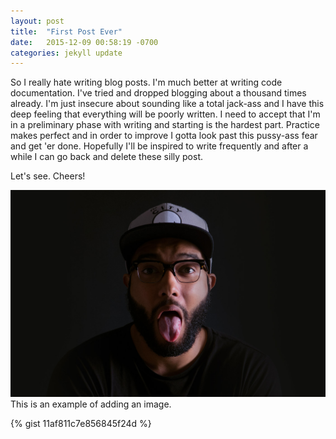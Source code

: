 ```yaml
---
layout: post
title:  "First Post Ever"
date:   2015-12-09 00:58:19 -0700
categories: jekyll update
---
```

So I really hate writing blog posts. I'm much better at writing code documentation. I've tried and dropped blogging about a thousand times already. I'm just insecure about sounding like a total jack-ass and I have this deep feeling that everything will be poorly written. I need to accept that I'm in a preliminary phase with writing and starting is the hardest part. Practice makes perfect and in order to improve I gotta look past this pussy-ass fear and get 'er done. Hopefully I'll be inspired to write frequently and after a while I can go back and delete these silly post. 

Let's see. Cheers!

![A picture of my stoopid face](/assets/images/P1000151_JT.jpg)
This is an example of adding an image.

{% gist 11af811c7e856845f24d %}